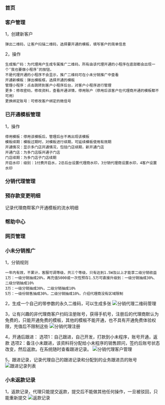 ### **首页**

### **客户管理**
1，创建新客户

	弹出二维码，让客户扫描二维码，选择要开通的模板，填写客户的简单信息

2，操作

	生成推广码：为代理用户生成专属推广二维码，所有由该代理开通的小程序在底部都会出现一个‘我也要做小程序’的按钮，
	不是代理开通的小程序不会显示，推广二维码可在小未分销推广中查看
	开通新模板：弹出模板框，选择开通的模板
	管理小程序：点击跳转到客户小程序后台，对客户小程序进行管理
	更多：修改密码，修改资料，查看开通详情，停用账户（停用后该客户在代理商开通的模板都不可用）
	更换绑定账号：可修改客户绑定的微信号

### **已开通模板管理**
1，操作

	停用模板：停用该模板后，管理后台不再出现该模板
	模板续期：模板过期时，对模板进行续期，可延续模板使用有效期
	开通情况：显示多门店开通情况，包括门店续期，新开通门店
	开通门店：为多门店版开通子门店
	门店续期：为多门店子门店续期
	开启水印：级别：1付费开启水，2总后台设置代理商水印，3分销代理商设置水印，4客户设置水印

### **分销代理管理**

### **预存款变更明细**
记录代理商帮客户开通模板的流水明细

### **帮助中心**

### **网页管理**

### **小未分销推广**

1，分销规则

	一年内有效，不累计，客服可调等级，共三个等级，只有达到1.5W及以上才能享二级分销收益
	1万：一级分销抽成20%，再充值5000或一次性预存1.5万可直接升级到：一级分销抽成30%、二级分销抽成10%
	3万：一级分销抽成30%，二级分销抽成10%
	5万：一级份销售抽成30%，二级分销抽成10%，介绍代理商没有区域限制

2，生成一个自己的带参数的永久二维码，可以生成多张
![分销代理二维码管理](/img/分销代理二维码管理.jpg)

3，让有兴趣的非代理商客户扫码注册账号，获得手机号，注册后的代理商默认为免费的，只能开通免费的模板，其他的模板不能开通，也不具有开通免费体验权限，充值后不限制这些
![分销代理注册](/img/分销代理注册.jpg)

4，开通后跟进：
选项1：自己跟进，自己开发，打款到小未程序，账号开通，返款
选项2：备注小未跟进，该资料将分配给小未程序的销售顾问，签约后账号状态改变，然后返款。在系统随时查看跟进记录。
![分销代理客户管理](/img/分销代理客户管理.jpg)

5，跟进记录，记录代理自己的跟进记录和分配到的业务跟进员的账号
![跟进记录列表](/img/跟进记录列表.jpg)

### **小未返款记录**
1，返款记录，代理只能提交返款，提交后不能做其他任何操作，一旦被驳回，只能重新提交
![返款记录](/img/返款记录.jpg)